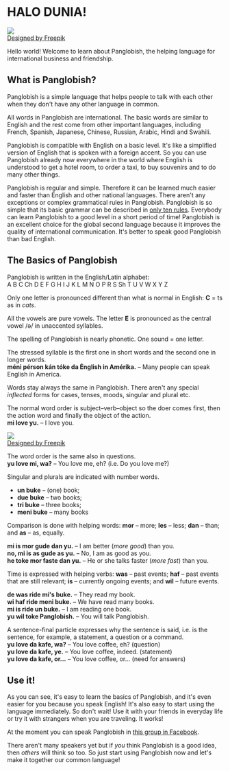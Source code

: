 # HALO DUNIA!  

![](http://www.kupsala.net/PanGlobish/grafe/Freepik_halo_globe.png)  
[Designed by Freepik](http://www.freepik.com)

Hello world!
Welcome to learn about Panglobish, the helping language for international business and friendship.

## What is Panglobish?

Panglobish is a simple language that helps people to talk with each other
when they don't have any other language in common.

All words in Panglobish are international.
The basic words are similar to English
and the rest come from other important languages,
including French, Spanish, Japanese, Chinese, Russian, Arabic, Hindi and Swahili.

Panglobish is compatible with English on a basic level.
It's like a simplified version of English that is spoken with a foreign accent.
So you can use Panglobish already now everywhere in the world where English is understood
to get a hotel room, to order a taxi, to buy souvenirs and to do many other things.

Panglobish is regular and simple.
Therefore it can be learned much easier and faster than English and other national languages.
There aren't any exceptions or complex grammatical rules in Panglobish.
Panglobish is so simple that its basic grammar can be described in [only ten rules](100_baze_regule.md).
Everybody can learn Panglobish to a good level in a short period of time!
Panglobish is an excellent choice for the global second language because it improves the quality of international communication.
It's better to speak good Panglobish than bad English.


## The Basics of Panglobish

Panglobish is written in the English/Latin alphabet:  
A B C Ch D E F G H I J K L M N O P R S Sh T U V W X Y Z

Only one letter is pronounced different than what is normal in English:
**C** = ts as in _cats_.

All the vowels are pure vowels.
The letter **E** is pronounced as the central vowel /ə/ in unaccented syllables.

The spelling of Panglobish is nearly phonetic.
One sound = one letter.

The stressed syllable is the first one in short words and the second one in longer words.  
**méni pérson kán tóke da Énglish in Amérika.**
– Many people can speak English in America.

Words stay always the same in Panglobish.
There aren't any special _inflected_ forms for cases, tenses, moods, singular and plural etc.

The normal word order is subject–verb–object
so the doer comes first, then the action word and finally the object of the action.  
**mi love yu.**
– I love you.

![](http://www.kupsala.net/PanGlobish/grafe/Freepik_love.png)  
[Designed by Freepik](http://www.freepik.com)

The word order is the same also in questions.  
**yu love mi, wa?**
– You love me, eh? (i.e. Do you love me?)

Singular and plurals are indicated with number words.

- **un buke**
  – (one) book;
- **due buke**
  – two books;
- **tri buke**
  – three books;
- **meni buke**
  – many books

Comparison is done with helping words:
**mor**
– more;
**les**
– less;
**dan**
– than; and
**as**
– as, equally.

**mi is mor gude dan yu.**
– I am better (_more good_) than you.  
**no, mi is as gude as yu.**
– No, I am as good as you.  
**he toke mor faste dan yu.**
– He or she talks faster (_more fast_) than you.

Time is expressed with helping verbs:
**was**
– past events;
**haf**
– past events that are still relevant;
**is**
– currently ongoing events; and
**wil**
– future events.

**de was ride mi's buke.**
– They read my book.  
**wi haf ride meni buke.**
– We have read many books.  
**mi is ride un buke.**
– I am reading one book.  
**yu wil toke Panglobish.**
– You will talk Panglobish.

A sentence-final particle expresses why the sentence is said,
i.e. is the sentence, for example, a statement, a question or a command.  
**yu love da kafe, wa?**
– You love coffee, eh? (question)  
**yu love da kafe, ye.**
– You love coffee, indeed. (statement)  
**yu love da kafe, or...**
– You love coffee, or... (need for answers)


## Use it!

As you can see, it's easy to learn the basics of Panglobish,
and it's even easier for you because you speak English!
It's also easy to start using the language immediately.
So don't wait!
Use it with your friends in everyday life or try it with strangers when you are traveling.
It works!

At the moment you can speak Panglobish in [this group in Facebook](https://www.facebook.com/groups/panglobish).

There aren't many speakers yet
but if _you_ think Panglobish is a good idea, then _others_ will think so too.
So just start using Panglobish now and let's make it together our common language!

